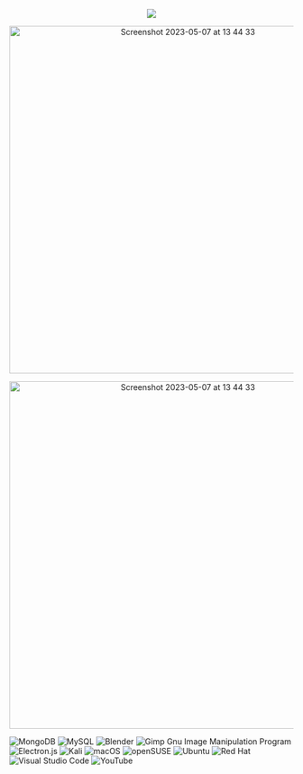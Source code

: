 <p align='center'>
<img src="http://github-profile-summary-cards.vercel.app/api/cards/profile-details?username=TTaksheel&theme=codeSTACKr">
</p>

<p align='center'>

<img width="617" alt="Screenshot 2023-05-07 at 13 44 33" src="https://user-images.githubusercontent.com/132825646/236678906-5bab3268-03bf-4bb9-9c0a-f30545bae7da.png">
</p>

<p align='center'>

<img width="617" alt="Screenshot 2023-05-07 at 13 44 33" src="https://img.shields.io/badge/MongoDB-%234ea94b.svg?style=for-the-badge&logo=mongodb&logoColor=white">
</p>

![MongoDB](https://img.shields.io/badge/MongoDB-%234ea94b.svg?style=for-the-badge&logo=mongodb&logoColor=white)
	![MySQL](https://img.shields.io/badge/mysql-%2300f.svg?style=for-the-badge&logo=mysql&logoColor=white)
  	![Blender](https://img.shields.io/badge/blender-%23F5792A.svg?style=for-the-badge&logo=blender&logoColor=white)
    	![Gimp Gnu Image Manipulation Program](https://img.shields.io/badge/Gimp-657D8B?style=for-the-badge&logo=gimp&logoColor=FFFFFF)
      	![Electron.js](https://img.shields.io/badge/Electron-191970?style=for-the-badge&logo=Electron&logoColor=white)
        ![Kali](https://img.shields.io/badge/Kali-268BEE?style=for-the-badge&logo=kalilinux&logoColor=white)
        ![macOS](https://img.shields.io/badge/mac%20os-000000?style=for-the-badge&logo=macos&logoColor=F0F0F0)
        	![openSUSE](https://img.shields.io/badge/openSUSE-%2364B345?style=for-the-badge&logo=openSUSE&logoColor=white)
          ![Ubuntu](https://img.shields.io/badge/Ubuntu-E95420?style=for-the-badge&logo=ubuntu&logoColor=white)
          ![Red Hat](https://img.shields.io/badge/Red%20Hat-EE0000?style=for-the-badge&logo=redhat&logoColor=white)
	  ![Visual Studio Code](https://img.shields.io/badge/Visual%20Studio%20Code-0078d7.svg?style=for-the-badge&logo=visual-studio-code&logoColor=white)
	  ![YouTube](https://img.shields.io/badge/YouTube-%23FF0000.svg?style=for-the-badge&logo=YouTube&logoColor=white)
<!--
**TTaksheel/TTaksheel** is a ✨ _special_ ✨ repository because its `README.md` (this file) appears on your GitHub profile.

Here are some ideas to get you started:

- 🔭 I’m currently working on ...
- 🌱 I’m currently learning ...
- 👯 I’m looking to collaborate on ...
- 🤔 I’m looking for help with ...
- 💬 Ask me about ...
- 📫 How to reach me: ...
- 😄 Pronouns: ...
- ⚡ Fun fact: ...
-->
